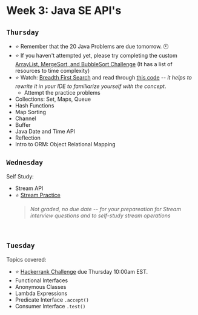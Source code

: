 # Week 3: Java SE API's

## `Thursday`
- :star: Remember that the 20 Java Problems are due tomorrow. 🕙
- :star: If you haven't attempted yet, please try completing the custom [ArrayList, MergeSort, and BubbleSort Challenge](https://classroom.github.com/a/6-0WFWWc) (It has a list of resources to time complexity)
- :star: Watch: [Breadth First Search](https://www.hackerearth.com/practice/algorithms/graphs/breadth-first-search/tutorial/) and read through [this code](https://github.com/williamfiset/Algorithms/blob/master/src/main/java/com/williamfiset/algorithms/graphtheory/BreadthFirstSearchRecursive.java) -- *it helps to rewrite it in your IDE to familiarize yourself with the concept*.
  - Attempt the practice problems   
- Collections: Set, Maps, Queue
- Hash Functions
- Map Sorting
- Channel
- Buffer
- Java Date and Time API
- Reflection
- Intro to ORM: Object Relational Mapping


## `Wednesday`
Self Study:
- Stream API
- :star: [Stream Practice](https://classroom.github.com/a/P6is3AcF)
  > *Not graded, no due date -- for your prepareation for Stream interview questions and to self-study stream operations*

<br>

## `Tuesday`
Topics covered:

- :star: [Hackerrank Challenge](https://www.hackerrank.com/210517-enterprise-hr1) due Thursday 10:00am EST.
- Functional Interfaces
- Anonymous Classes
- Lambda Expressions
- Predicate Interface `.accept()`
- Consumer Interface `.test()`
